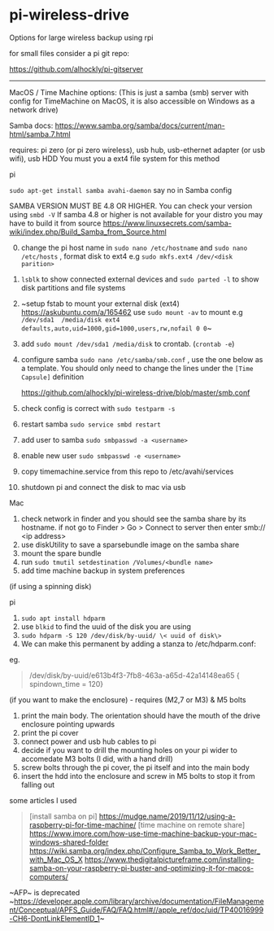 # pi-wireless-drive
Options for large wireless backup using rpi


for small files consider a pi git repo:

https://github.com/alhockly/pi-gitserver

-----
MacOS / Time Machine options: (This is just a samba (smb) server with config for TimeMachine on MacOS, it is also accessible on Windows as a network drive)

Samba docs: https://www.samba.org/samba/docs/current/man-html/samba.7.html

requires: pi zero (or pi zero wireless), usb hub, usb-ethernet adapter (or usb wifi), usb HDD
You must you a ext4 file system for this method

pi 
 
`sudo apt-get install samba avahi-daemon` say no in Samba config

SAMBA VERSION MUST BE 4.8 OR HIGHER. You can check your version using `smbd -V`
If samba 4.8 or higher is not available for your distro you may have to build it from source https://www.linuxsecrets.com/samba-wiki/index.php/Build_Samba_from_Source.html

0. change the pi host name in `sudo nano /etc/hostname` and `sudo nano /etc/hosts` , format disk to ext4 e.g `sudo mkfs.ext4 /dev/<disk parition>`
1. `lsblk` to show connected external devices and `sudo parted -l` to show disk partitions and file systems
2. ~setup fstab to mount your external disk (ext4) https://askubuntu.com/a/165462 use `sudo mount -av` to mount
e.g `/dev/sda1  /media/disk ext4 defaults,auto,uid=1000,gid=1000,users,rw,nofail 0 0`~
2. add `sudo mount /dev/sda1 /media/disk` to crontab. (`crontab -e`) 
3. configure samba `sudo nano /etc/samba/smb.conf` , use the one below as a template. You should only need to change the lines under the `[Time Capsule]` definition

	https://github.com/alhockly/pi-wireless-drive/blob/master/smb.conf
4. check config is correct with `sudo testparm -s`
5. restart samba `sudo service smbd restart`
6. add user to samba `sudo smbpasswd -a <username>`
7. enable new user `sudo smbpasswd -e <username>`
8. copy timemachine.service from this repo to /etc/avahi/services
9. shutdown pi and connect the disk to mac via usb


Mac
1. check network in finder and you should see the samba share by its hostname. if not go to Finder > Go > Connect to server then enter smb:// \<ip address\>
2. use diskUtility to save a sparsebundle image on the samba share
3. mount the spare bundle
4. run `sudo tmutil setdestination /Volumes/<bundle name>`
5. add time machine backup in system preferences

(if using a spinning disk)

pi
1.  `sudo apt install hdparm`
2. use `blkid` to find the uuid of the disk you are using
3. `sudo hdparm -S 120 /dev/disk/by-uuid/ \< uuid of disk\>`
4. We can make this permanent by adding a stanza to /etc/hdparm.conf:

eg.
>/dev/disk/by-uuid/e613b4f3-7fb8-463a-a65d-42a14148ea65 {
>	spindown_time = 120}

(if you want to make the enclosure) - requires (M2,7 or M3) & M5 bolts
1. print the main body. The orientation should have the mouth of the drive enclosure pointing upwards
2. print the pi cover
3. connect power and usb hub cables to pi
4. decide if you want to drill the mounting holes on your pi wider to accomedate M3 bolts (I did, with a hand drill)
5. screw bolts through the pi cover, the pi itself and into the main body
6. insert the hdd into the enclosure and screw in M5 bolts to stop it from falling out



some articles I used

>[install samba on pi] https://mudge.name/2019/11/12/using-a-raspberry-pi-for-time-machine/
>[time machine on remote share] https://www.imore.com/how-use-time-machine-backup-your-mac-windows-shared-folder
>https://wiki.samba.org/index.php/Configure_Samba_to_Work_Better_with_Mac_OS_X
>https://www.thedigitalpictureframe.com/installing-samba-on-your-raspberry-pi-buster-and-optimizing-it-for-macos-computers/


~AFP~ is deprecated
~https://developer.apple.com/library/archive/documentation/FileManagement/Conceptual/APFS_Guide/FAQ/FAQ.html#//apple_ref/doc/uid/TP40016999-CH6-DontLinkElementID_1~


